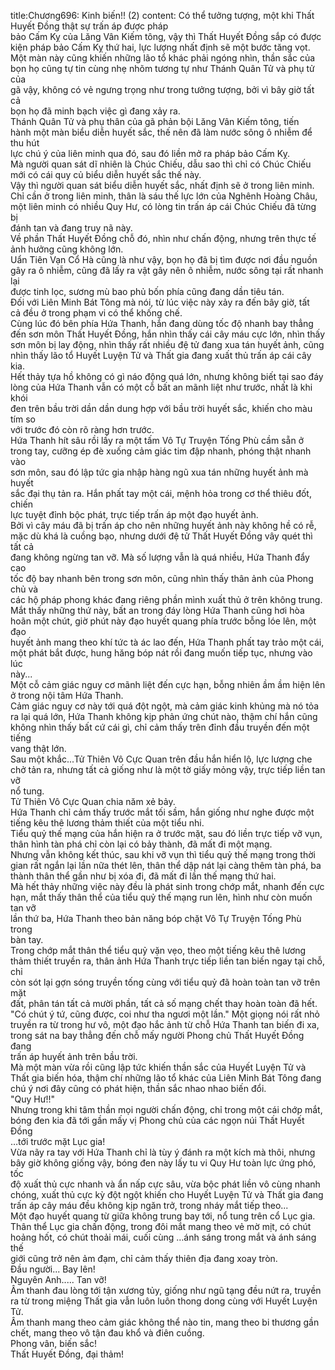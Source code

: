 title:Chương696: Kinh biến!! (2)
content:
Có thể tưởng tượng, một khi Thất Huyết Đồng thật sự trấn áp được pháp<br>bảo Cấm Kỵ của Lăng Vân Kiếm tông, vậy thì Thất Huyết Đồng sắp có được<br>kiện pháp bảo Cấm Kỵ thứ hai, lực lượng nhất định sẽ một bước tăng vọt.<br>Một màn này cũng khiến những lão tổ khác phải ngóng nhìn, thần sắc của<br>bọn họ cũng tự tin cùng nhẹ nhõm tương tự như Thánh Quân Tử và phụ tử của<br>gã vậy, không có vẻ ngưng trọng như trong tưởng tượng, bởi vì bây giờ tất cả<br>bọn họ đã minh bạch việc gì đang xảy ra.<br>Thánh Quân Tử và phụ thân của gã phản bội Lăng Vân Kiếm tông, tiến<br>hành một màn biểu diễn huyết sắc, thế nên đã làm nước sông ô nhiễm để thu hút<br>lực chú ý của liên minh qua đó, sau đó liền mở ra pháp bảo Cấm Kỵ.<br>Mà người quan sát dĩ nhiên là Chúc Chiếu, dẫu sao thì chỉ có Chúc Chiếu<br>mới có cái quy củ biểu diễn huyết sắc thế này.<br>Vậy thì người quan sát biểu diễn huyết sắc, nhất định sẽ ở trong liên minh.<br>Chỉ cần ở trong liên minh, thân là sáu thế lực lớn của Nghênh Hoàng Châu,<br>một liên minh có nhiều Quy Hư, có lòng tin trấn áp cái Chúc Chiếu đã từng bị<br>đánh tan và đang truy nã này.<br>Về phần Thất Huyết Đồng chỗ đó, nhìn như chấn động, nhưng trên thực tế<br>ảnh hưởng cũng không lớn.<br>Uẩn Tiên Vạn Cổ Hà cũng là như vậy, bọn họ đã bị tìm được nơi đầu nguồn<br>gây ra ô nhiễm, cũng đã lấy ra vật gây nên ô nhiễm, nước sông tại rất nhanh lại<br>được tinh lọc, sương mù bao phủ bốn phía cũng đang dần tiêu tán.<br>Đối với Liên Minh Bát Tông mà nói, từ lúc việc này xảy ra đến bây giờ, tất<br>cả đều ở trong phạm vi có thể khống chế.<br>Cùng lúc đó bên phía Hứa Thanh, hắn đang dùng tốc độ nhanh bay thẳng<br>đến sơn môn Thất Huyết Đồng, hắn nhìn thấy cái cây máu cực lớn, nhìn thấy<br>sơn môn bị lay động, nhìn thấy rất nhiều đệ tử đang xua tán huyết ảnh, cũng<br>nhìn thấy lão tổ Huyết Luyện Tử và Thất gia đang xuất thủ trấn áp cái cây kia.<br>Hết thảy tựa hồ không có gì náo động quá lớn, nhưng không biết tại sao đáy<br>lòng của Hứa Thanh vẫn có một cỗ bất an mãnh liệt như trước, nhất là khi khói<br>đen trên bầu trời dần dần dung hợp với bầu trời huyết sắc, khiến cho màu tím so<br>với trước đó còn rõ ràng hơn trước.<br>Hứa Thanh hít sâu rồi lấy ra một tấm Vô Tự Truyện Tống Phù cầm sẵn ở<br>trong tay, cưỡng ép đè xuống cảm giác tim đập nhanh, phóng thật nhanh vào<br>sơn môn, sau đó lập tức gia nhập hàng ngũ xua tán những huyết ảnh mà huyết<br>sắc đại thụ tản ra. Hắn phất tay một cái, mệnh hỏa trong cơ thể thiêu đốt, chiến<br>lực tuyệt đỉnh bộc phát, trực tiếp trấn áp một đạo huyết ảnh.<br>Bởi vì cây máu đã bị trấn áp cho nên những huyết ảnh này không hề có rễ,<br>mặc dù khá là cuồng bạo, nhưng dưới đệ tử Thất Huyết Đồng vây quét thì tất cả<br>đang không ngừng tan vỡ. Mà số lượng vẫn là quá nhiều, Hứa Thanh đẩy cao<br>tốc độ bay nhanh bên trong sơn môn, cũng nhìn thấy thân ảnh của Phong chủ và<br>các hộ pháp phong khác đang riêng phần mình xuất thủ ở trên không trung.<br>Mắt thấy những thứ này, bất an trong đáy lòng Hứa Thanh cũng hơi hòa<br>hoãn một chút, giờ phút này đạo huyết quang phía trước bỗng lóe lên, một đạo<br>huyết ảnh mang theo khí tức tà ác lao đến, Hứa Thanh phất tay trảo một cái,<br>một phát bắt được, hung hăng bóp nát rồi đang muốn tiếp tục, nhưng vào lúc<br>này...<br>Một cỗ cảm giác nguy cơ mãnh liệt đến cực hạn, bỗng nhiên ầm ầm hiện lên<br>ở trong nội tâm Hứa Thanh.<br>Cảm giác nguy cơ này tới quá đột ngột, mà cảm giác kinh khủng mà nó tỏa<br>ra lại quá lớn, Hứa Thanh không kịp phản ứng chút nào, thậm chí hắn cũng<br>không nhìn thấy bất cứ cái gì, chỉ cảm thấy trên đỉnh đầu truyền đến một tiếng<br>vang thật lớn.<br>Sau một khắc...Tử Thiên Vô Cực Quan trên đầu hắn hiển lộ, lực lượng che<br>chở tản ra, nhưng tất cả giống như là một tờ giấy mỏng vậy, trực tiếp liền tan vỡ<br>nổ tung.<br>Tử Thiên Vô Cực Quan chia năm xẻ bảy.<br>Hứa Thanh chỉ cảm thấy trước mắt tối sầm, hắn giống như nghe được một<br>tiếng kêu thê lương thảm thiết của một tiểu nhi.<br>Tiểu quỷ thế mạng của hắn hiện ra ở trước mặt, sau đó liền trực tiếp vỡ vụn,<br>thân hình tàn phá chỉ còn lại có bảy thành, đã mất đi một mạng.<br>Nhưng vẫn không kết thúc, sau khi vỡ vụn thì tiểu quỷ thế mạng trong thời<br>gian rất ngắn lại lần nữa thét lên, thân thể dập nát lại càng thêm tàn phá, ba<br>thành thân thể gần như bị xóa đi, đã mất đi lần thế mạng thứ hai.<br>Mà hết thảy những việc này đều là phát sinh trong chớp mắt, nhanh đến cực<br>hạn, mắt thấy thân thể của tiểu quỷ thế mạng run lên, hình như còn muốn tan vỡ<br>lần thứ ba, Hứa Thanh theo bản năng bóp chặt Vô Tự Truyện Tống Phù trong<br>bàn tay.<br>Trong chớp mắt thân thể tiểu quỷ vặn vẹo, theo một tiếng kêu thê lương<br>thảm thiết truyền ra, thân ảnh Hứa Thanh trực tiếp liền tan biến ngay tại chỗ, chỉ<br>còn sót lại gợn sóng truyền tống cùng với tiểu quỷ đã hoàn toàn tan vỡ trên mặt<br>đất, phân tán tất cả mười phần, tất cả số mạng chết thay hoàn toàn đã hết.<br>"Có chút ý tứ, cũng được, coi như tha ngươi một lần." Một giọng nói rất nhỏ<br>truyền ra từ trong hư vô, một đạo hắc ảnh từ chỗ Hứa Thanh tan biến đi xa,<br>trong sát na bay thẳng đến chỗ mấy người Phong chủ Thất Huyết Đồng đang<br>trấn áp huyết ảnh trên bầu trời.<br>Mà một màn vừa rồi cũng lập tức khiến thần sắc của Huyết Luyện Tử và<br>Thất gia biến hóa, thậm chí những lão tổ khác của Liên Minh Bát Tông đang<br>chú ý nơi đây cũng có phát hiện, thần sắc nhao nhao biến đổi.<br>"Quy Hư!!"<br>Nhưng trong khi tâm thần mọi người chấn động, chỉ trong một cái chớp mắt,<br>bóng đen kia đã tới gần mấy vị Phong chủ của các ngọn núi Thất Huyết Đồng<br>…tới trước mặt Lục gia!<br>Vừa nãy ra tay với Hứa Thanh chỉ là tùy ý đánh ra một kích mà thôi, nhưng<br>bây giờ không giống vậy, bóng đen này lấy tu vi Quy Hư toàn lực ứng phó, tốc<br>độ xuất thủ cực nhanh và ẩn nấp cực sâu, vừa bộc phát liền vô cùng nhanh<br>chóng, xuất thủ cực kỳ đột ngột khiến cho Huyết Luyện Tử và Thất gia đang<br>trấn áp cây máu đều không kịp ngăn trở, trong nháy mắt tiếp theo...<br>Một đạo huyết quang từ giữa không trung bay tới, nổ tung trên cổ Lục gia.<br>Thân thể Lục gia chấn động, trong đôi mắt mang theo vẻ mờ mịt, có chút<br>hoảng hốt, có chút thoải mái, cuối cùng …ánh sáng trong mắt và ánh sáng thế<br>giới cũng trở nên ảm đạm, chỉ cảm thấy thiên địa đang xoay tròn.<br>Đầu người... Bay lên!<br>Nguyên Anh..... Tan vỡ!<br>Âm thanh đau lòng tới tận xương tủy, giống như ngũ tạng đều nứt ra, truyền<br>ra từ trong miệng Thất gia vẫn luôn luôn thong dong cùng với Huyết Luyện Tử.<br>Âm thanh mang theo cảm giác không thể nào tin, mang theo bi thương gần<br>chết, mang theo vô tận đau khổ và điên cuồng.<br>Phong vân, biến sắc!<br>Thất Huyết Đồng, đại thảm!